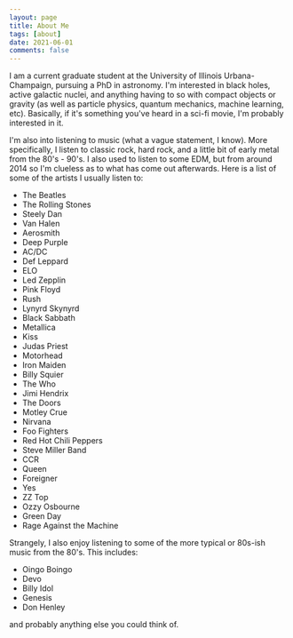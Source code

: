 ```yaml
---
layout: page
title: About Me
tags: [about]
date: 2021-06-01
comments: false
---
```

    
I am a current graduate student at the University of Illinois Urbana-Champaign, pursuing a PhD in astronomy. I'm interested in black holes, active galactic nuclei, and anything having to so with compact objects or gravity (as well as particle physics, quantum mechanics, machine learning, etc). Basically, if it's something you've heard in a sci-fi movie, I'm probably interested in it. 


I'm also into listening to music (what a vague statement, I know). More specifically, I listen to classic rock, hard rock, and a little bit of early metal from the 80's - 90's. I also used to listen to some EDM, but from around 2014 so I'm clueless as to what has come out afterwards. Here is a list of some of the artists I usually listen to:

* The Beatles
* The Rolling Stones
* Steely Dan
* Van Halen
* Aerosmith
* Deep Purple
* AC/DC
* Def Leppard
* ELO
* Led Zepplin
* Pink Floyd
* Rush
* Lynyrd Skynyrd
* Black Sabbath
* Metallica
* Kiss
* Judas Priest
* Motorhead
* Iron Maiden
* Billy Squier
* The Who
* Jimi Hendrix
* The Doors
* Motley Crue
* Nirvana
* Foo Fighters
* Red Hot Chili Peppers
* Steve Miller Band
* CCR
* Queen
* Foreigner
* Yes
* ZZ Top
* Ozzy Osbourne
* Green Day
* Rage Against the Machine

Strangely, I also enjoy listening to some of the more typical or 80s-ish music from the 80's. This includes:

* Oingo Boingo
* Devo
* Billy Idol
* Genesis
* Don Henley

and probably anything else you could think of.

